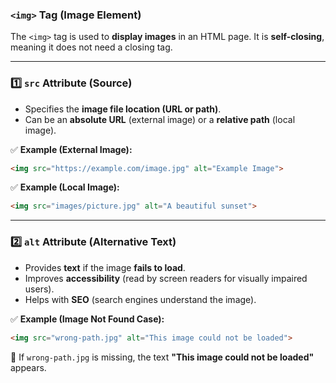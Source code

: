 ### **`<img>` Tag (Image Element)**

The `<img>` tag is used to **display images** in an HTML page. It is **self-closing**, meaning it does not need a closing tag.

---

### **1️⃣ `src` Attribute (Source)**

- Specifies the **image file location (URL or path)**.
- Can be an **absolute URL** (external image) or a **relative path** (local image).

✅ **Example (External Image):**

```html
<img src="https://example.com/image.jpg" alt="Example Image">
```

✅ **Example (Local Image):**

```html
<img src="images/picture.jpg" alt="A beautiful sunset">
```

---

### **2️⃣ `alt` Attribute (Alternative Text)**

- Provides **text** if the image **fails to load**.
- Improves **accessibility** (read by screen readers for visually impaired users).
- Helps with **SEO** (search engines understand the image).

✅ **Example (Image Not Found Case):**

```html
<img src="wrong-path.jpg" alt="This image could not be loaded">
```

🔹 If `wrong-path.jpg` is missing, the text **"This image could not be loaded"** appears.

